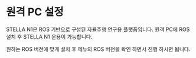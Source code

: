 # 원격 PC 설정

STELLA N1은 ROS 기반으로 구성된 자율주행 연구용 플랫폼입니다. 원격 PC에 ROS 설치 후 STELLA N1 운용이 가능합니다. 

원하는 ROS 버전에 맞게 설치 후 메뉴의  ROS 버전을 확인 하면서 진행 하시면 됩니다.







